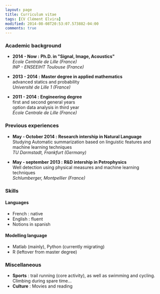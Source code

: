 ```yaml
---
layout: page
title: Curriculum vitae
tags: [CV Clément Elvira]
modified: 2014-08-08T20:53:07.573882-04:00
comments: true
---
```


### Academic background

- **2014 - Now :** **Ph.D. in "Signal, Image, Acoustics"** <br/>
*Ecole Centrale de Lille (France)* <br/>
*INP - ENSEEIHT Toulouse (France)*

- **2013 - 2014 :** **Master degree in applied mathematics** <br/>
advanced statics and probability <br/>
*Université de Lille 1 (France)*

- **2011 - 2014 :** **Engineering degree** <br/>
first and second general years <br/>
option data analysis in third year <br/>
*École Centrale de Lille (France)*

### Previous experiences

- **May - October 2014 :** **Research intership in Natural Language** <br/>
Studying Automatic summarization based on linguistic features and machine learning techniques <br/>
*TU Darmstadt, Frankfurt (Germany)*

- **May - september 2013 :** **R&D intership in Petrophysics** <br/>
Well detection using physical measures and machine learning techniques <br/>
*Schlumberger, Montpellier (France)*

### Skills

#### Languages
- French : native
- English : fluent
- Notions in spanish

#### Modelling language
- Matlab (mainly), Python (currently migrating)
- R (leftover from master degree)

### Miscellaneous
- **Sports** : trail running (core activity), as well as swimming and cycling. Climbing during spare time...
- **Culture** : Movies and reading
